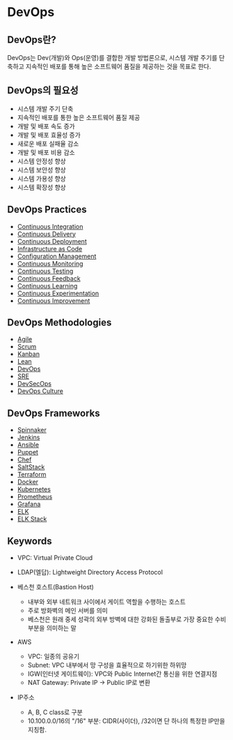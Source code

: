 # DevOps

## DevOps란?

DevOps는 Dev(개발)와 Ops(운영)를 결합한 개발 방법론으로, 시스템 개발 주기를 단축하고 지속적인 배포를 통해 높은 소프트웨어 품질을 제공하는 것을 목표로 한다.

## DevOps의 필요성

- 시스템 개발 주기 단축
- 지속적인 배포를 통한 높은 소프트웨어 품질 제공
- 개발 및 배포 속도 증가
- 개발 및 배포 효율성 증가
- 새로운 배포 실패율 감소
- 개발 및 배포 비용 감소
- 시스템 안정성 향상
- 시스템 보안성 향상
- 시스템 가용성 향상
- 시스템 확장성 향상

## DevOps Practices

- [Continuous Integration](https://en.wikipedia.org/wiki/Continuous_integration)
- [Continuous Delivery](https://en.wikipedia.org/wiki/Continuous_delivery)
- [Continuous Deployment](https://en.wikipedia.org/wiki/Continuous_deployment)
- [Infrastructure as Code](https://en.wikipedia.org/wiki/Infrastructure_as_code)
- [Configuration Management](https://en.wikipedia.org/wiki/Configuration_management)
- [Continuous Monitoring](https://en.wikipedia.org/wiki/Continuous_monitoring)
- [Continuous Testing](https://en.wikipedia.org/wiki/Continuous_testing)
- [Continuous Feedback](https://en.wikipedia.org/wiki/Continuous_feedback)
- [Continuous Learning](https://en.wikipedia.org/wiki/Continuous_learning)
- [Continuous Experimentation](https://en.wikipedia.org/wiki/Continuous_experimentation)
- [Continuous Improvement](https://en.wikipedia.org/wiki/Continuous_improvement)

## DevOps Methodologies

- [Agile](https://en.wikipedia.org/wiki/Agile_software_development)
- [Scrum](https://en.wikipedia.org/wiki/Scrum_(software_development))
- [Kanban](https://en.wikipedia.org/wiki/Kanban_(development))
- [Lean](https://en.wikipedia.org/wiki/Lean_software_development)
- [DevOps](https://en.wikipedia.org/wiki/DevOps)
- [SRE](https://en.wikipedia.org/wiki/Site_Reliability_Engineering)
- [DevSecOps](https://en.wikipedia.org/wiki/DevSecOps)
- [DevOps Culture](https://en.wikipedia.org/wiki/DevOps_culture)

## DevOps Frameworks

- [Spinnaker](https://www.spinnaker.io/)
- [Jenkins](https://www.jenkins.io/)
- [Ansible](https://www.ansible.com/)
- [Puppet](https://puppet.com/)
- [Chef](https://www.chef.io/)
- [SaltStack](https://www.saltstack.com/)
- [Terraform](https://www.terraform.io/)
- [Docker](https://www.docker.com/)
- [Kubernetes](https://kubernetes.io/)
- [Prometheus](https://prometheus.io/)
- [Grafana](https://grafana.com/)
- [ELK](https://www.elastic.co/what-is/elk-stack)
- [ELK Stack](https://www.elastic.co/what-is/elk-stack)

## Keywords

- VPC: Virtual Private Cloud

- LDAP(엘답): Lightweight Directory Access Protocol

- 베스천 호스트(Bastion Host)
  - 내부와 외부 네트워크 사이에서 게이트 역할을 수행하는 호스트
  - 주로 방화벽의 메인 서버를 의미
  - 베스천은 원래 중세 성곽의 외부 방벽에 대한 강화된 돌출부로 가장 중요한 수비부분을 의미하는 말

- AWS
  - VPC: 일종의 공유기
  - Subnet: VPC 내부에서 망 구성을 효율적으로 하기위한 하위망
  - IGW(인터넷 게이트웨이): VPC와 Public Internet간 통신을 위한 연결지점
  - NAT Gateway: Private IP -> Public IP로 변환

- IP주소
  - A, B, C class로 구분
  - 10.100.0.0/16의 "/16" 부분: CIDR(사이더), /32이면 단 하나의 특정한 IP만을 지칭함.
